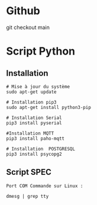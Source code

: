 # Github 

git checkout main 


# Script Python 

## Installation

    # Mise à jour du système
    sudo apt-get update

    # Installation pip3
    sudo apt-get install python3-pip

    # Installation Serial
    pip3 install pyserial

    #Installation MQTT
    pip3 install paho-mqtt

    # Installation  POSTGRESQL
    pip3 install psycopg2

## Script SPEC

    Port COM Commande sur Linux : 
    
    dmesg | grep tty 

